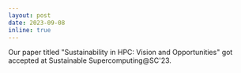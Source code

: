 ```yaml
---
layout: post
date: 2023-09-08
inline: true
---
```

Our paper titled "Sustainability in HPC: Vision and Opportunities" got accepted at Sustainable Supercomputing@SC'23.